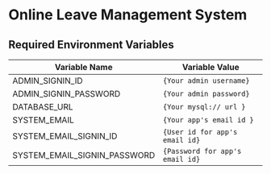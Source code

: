 # Online Leave Management System

## Required Environment Variables

| Variable Name                 |  Variable Value                  |
| ----------------------------- | -------------------------------- |
| ADMIN_SIGNIN_ID               | `{Your admin username}`          |
| ADMIN_SIGNIN_PASSWORD         | `{Your admin password}`          |
| DATABASE_URL                  | `{Your mysql:// url }`           |
| SYSTEM_EMAIL                  | `{Your app's email id }`         |
| SYSTEM_EMAIL_SIGNIN_ID        | `{User id for app's email id}`   |
| SYSTEM_EMAIL_SIGNIN_PASSWORD  | `{Password for app's email id}`  |
